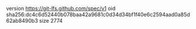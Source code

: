 version https://git-lfs.github.com/spec/v1
oid sha256:dc4c6d52440b078baa42a9681c0d34d34bf1f40e6c2594aad0a85d62ab8490b3
size 2774
